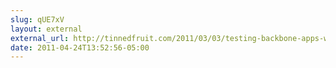 ```yaml
---
slug: qUE7xV
layout: external
external_url: http://tinnedfruit.com/2011/03/03/testing-backbone-apps-with-jasmine-sinon.html
date: 2011-04-24T13:52:56-05:00
---
```

